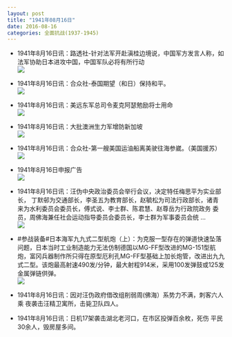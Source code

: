 ```yaml
---
layout: post
title: "1941年08月16日"
date: 2016-08-16
categories: 全面抗战(1937-1945)
---
```


<meta name="referrer" content="no-referrer" />

- 1941年8月16日讯：路透社-针对法军开赴滇桂边境说，中国军方发言人称，如法军协助日本进攻中国，中国军队必将有所行动 <br/><img src="https://ww4.sinaimg.cn/large/aca367d8jw1f6vzfwwk0qj20az0dxjtl.jpg" />

- 1941年8月16日讯：合众社-泰国期望（和日）保持和平。 <br/><img src="https://ww4.sinaimg.cn/large/aca367d8jw1f6vxpdzoq6j20720dw75t.jpg" />

- 1941年8月16日讯：美远东军总司令麦克阿瑟勉励将士用命 <br/><img src="https://ww2.sinaimg.cn/large/aca367d8jw1f6vvyneiv4j205a0kmabi.jpg" />

- 1941年8月16日讯：大批澳洲生力军增防新加坡 <br/><img src="https://ww2.sinaimg.cn/large/aca367d8jw1f6vu7uvwqjj207d0kpmza.jpg" />

- 1941年8月16日讯：合众社-第一艘美国运油船离美驶往海参崴。（美国援苏） <br/><img src="https://ww4.sinaimg.cn/large/aca367d8jw1f6vp0qqdo3j20750kpmz3.jpg" />

- 1941年8月16日申报广告 <br/><img src="https://ww2.sinaimg.cn/large/aca367d8jw1f6vgcou4xvj20pn0h2wkt.jpg" />

- 1941年8月16日讯：汪伪中央政治委员会举行会议，决定特任梅思平为实业部长， 丁默邨为交通部长，李圣五为教育部长，赵毓松为司法行政部长，诸青 来为水利委员会委员长，傅式说、李士群、陈君慧、赵尊岳为行政院政务 委员，周佛海兼任社会运动指导委员会委员长，李士群为军事委员会统 ... <br/><img src="https://ww2.sinaimg.cn/large/aca367d8jw1f6vem1pfr6j20c80bxta9.jpg" />

- #参战装备#日本海军九九式二型航炮（上）：为克服一型存在的弹道快速坠落问题，日本当时工业制造能力无法仿制德国以MG-FF型改进的MG-151型航炮，富冈兵器制作所只得在原型厄利孔MG-FF型基础上加长炮管，改进出九九式二型。该炮最高射速490发/分钟，最大射程914米，采用100发弹鼓或125发金属弹链供弹。 <br/><img src="https://ww1.sinaimg.cn/large/aca367d8jw1f6vcvm531xj20v9085jt4.jpg" />

- 1941年8月16日讯：因对汪伪政府借改组削弱周(佛海）系势力不满，刺客六人乘 夜袭击汪精卫寓所，击毙卫队四人。 

- 1941年8月16日讯：日机17架袭击湖北老河口，在市区投弹百余枚，死伤 平民30余人，毁房屋多间。 

